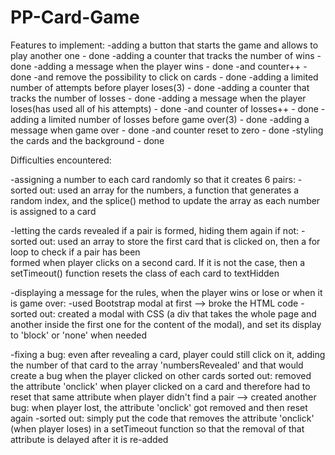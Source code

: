 # PP-Card-Game

Features to implement:
    -adding a button that starts the game and allows to play another one - done
    -adding a counter that tracks the number of wins - done
    -adding a message when the player wins - done
        -and counter++ - done
        -and remove the possibility to click on cards - done
    -adding a limited number of attempts before player loses(3) - done 
    -adding a counter that tracks the number of losses - done
    -adding a message when the player loses(has used all of his attempts) - done
        -and counter of losses++ - done
    -adding a limited number of losses before game over(3) - done
    -adding a message when game over - done
        -and counter reset to zero - done 
    -styling the cards and the background - done



Difficulties encountered:

-assigning a number to each card randomly so that it creates 6 pairs:
    -sorted out: used an array for the numbers, a function that generates a random index, and the splice() method to update
                 the array as each number is assigned to a card

-letting the cards revealed if a pair is formed, hiding them again if not:
    -sorted out: used an array to store the first card that is clicked on, then a for loop to check if a pair has been    
                 formed when player clicks on a second card. If it is not the case, then a setTimeout() function resets the class of each card to textHidden

-displaying a message for the rules, when the player wins or lose or when it is game over:
    -used Bootstrap modal at first --> broke the HTML code 
        -sorted out: created a modal with CSS (a div that takes the whole page and another inside the first one for the
                     content of the modal), and set its display to 'block' or 'none' when needed

-fixing a bug: even after revealing a card, player could still click on it, adding the number of that card to the array
               'numbersRevealed' and that would create a bug when the player clicked on other cards
                    sorted out: removed the attribute 'onclick' when player clicked on a card and therefore had to reset
                                that same attribute when player didn't find a pair
                                --> created another bug: when player lost, the attribute 'onclick' got removed and then 
                                    reset again
                                        -sorted out: simply put the code that removes the attribute 'onclick' (when player 
                                                     loses) in a setTimeout function so that the removal of that attribute
                                                     is delayed after it is re-added
                                                        